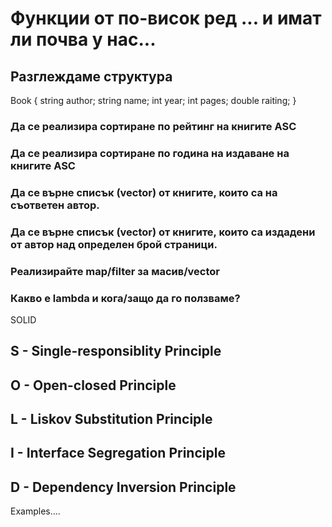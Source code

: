 # Функции от по-висок ред ... и имат ли почва у нас...
## Разглеждаме структура
Book {
	string author;
    string name;
    int year;
    int pages;
    double raiting;
}

### Да се реализира сортиране по рейтинг на книгите ASC
### Да се реализира сортиране по година на издаване на книгите ASC
### Да се върне списък (vector) от книгите, които са на съответен автор.
### Да се върне списък (vector) от книгите, които са издадени от автор над определен брой страници.
### Реализирайте map/filter за масив/vector
### Какво е lambda и кога/защо да го ползваме?

SOLID

## S - Single-responsiblity Principle
## O - Open-closed Principle
## L - Liskov Substitution Principle
## I - Interface Segregation Principle
## D - Dependency Inversion Principle

Examples....